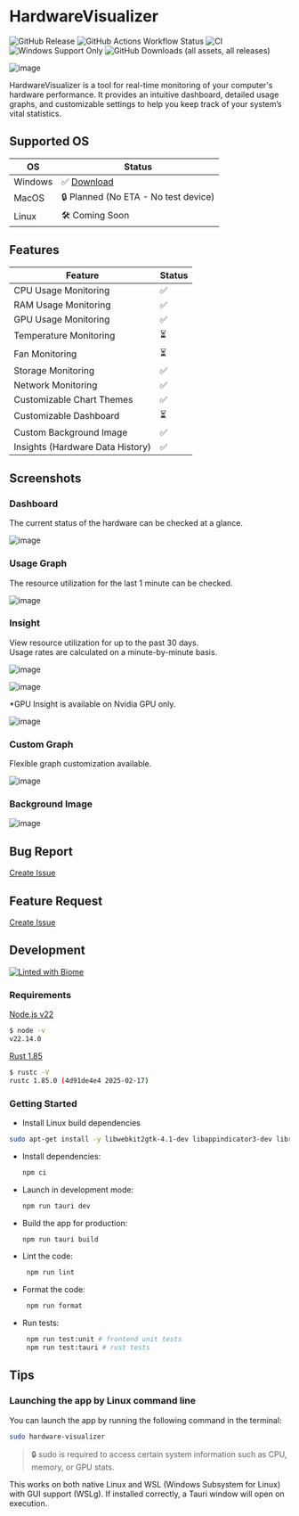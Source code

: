 # HardwareVisualizer

<p align="left">
  <img alt="GitHub Release" src="https://img.shields.io/github/v/release/shm11C3/HardwareVisualizer?&display_name=release">
  <img alt="GitHub Actions Workflow Status" src="https://img.shields.io/github/actions/workflow/status/shm11C3/HardwareVisualizer/test-build.yml">
  <img alt="CI" src="https://github.com/shm11C3/HardwareVisualizer/actions/workflows/ci.yml/badge.svg?branch=develop">
  <img alt="Windows Support Only" src="https://img.shields.io/badge/platform-Windows-blue?logo=windows">
  <img alt="GitHub Downloads (all assets, all releases)" src="https://img.shields.io/github/downloads/shm11C3/HardwareVisualizer/total">
</p>

![image](https://github.com/user-attachments/assets/c474a132-5768-4046-9703-766e74ee3e66)

HardwareVisualizer is a tool for real-time monitoring of your computer's hardware performance. It provides an intuitive dashboard, detailed usage graphs, and customizable settings to help you keep track of your system’s vital statistics.

## Supported OS

| OS      | Status                                                                       |
| ------- | ---------------------------------------------------------------------------- |
| Windows | ✅ [Download](https://github.com/shm11C3/HardwareVisualizer/releases/latest) |
| MacOS   | 🔒 Planned (No ETA - No test device)                                         |
| Linux   | 🛠️ Coming Soon                                                               |

## Features

| Feature                          | Status |
| -------------------------------- | ------ |
| CPU Usage Monitoring             | ✅     |
| RAM Usage Monitoring             | ✅     |
| GPU Usage Monitoring             | ✅     |
| Temperature Monitoring           | ⏳     |
| Fan Monitoring                   | ⏳     |
| Storage Monitoring               | ✅     |
| Network Monitoring               | ✅     |
| Customizable Chart Themes        | ✅     |
| Customizable Dashboard           | ⏳     |
| Custom Background Image          | ✅     |
| Insights (Hardware Data History) | ✅     |

## Screenshots

### Dashboard

The current status of the hardware can be checked at a glance.

![image](https://github.com/user-attachments/assets/afc91145-f4fd-4556-aca3-f24bd6c1be28)

### Usage Graph

The resource utilization for the last 1 minute can be checked.

![image](https://github.com/user-attachments/assets/ef3e1630-e567-47a1-a437-f9a3981dd587)

### Insight

View resource utilization for up to the past 30 days.  
Usage rates are calculated on a minute-by-minute basis.

![image](https://github.com/user-attachments/assets/dd849d54-37a0-4f00-bec8-9c7f994d49fa)

![image](https://github.com/user-attachments/assets/7c3f9ddd-37c1-45b1-9c3a-9f661817e797)

\*GPU Insight is available on Nvidia GPU only.

![image](https://github.com/user-attachments/assets/2d3d2045-ccc0-46ee-9a3a-6cde3e13981e)

### Custom Graph

Flexible graph customization available.

![image](https://github.com/user-attachments/assets/b6b2436b-c4c7-4252-9654-c5f2ca89e499)

### Background Image

![image](https://github.com/user-attachments/assets/6ab09e8a-ebef-449a-b73f-07ae44626e20)

## Bug Report

[Create Issue](https://github.com/shm11C3/HardwareVisualizer/issues/new?assignees=&labels=bug&projects=&template=bug_report.md&title=%5BBUG%5D)

## Feature Request

[Create Issue](https://github.com/shm11C3/HardwareVisualizer/issues/new?assignees=shm11C3&labels=enhancement&projects=&template=feature_request.md&title=%5BFeature+request%5D)

## Development

[![Linted with Biome](https://img.shields.io/badge/Linted_with-Biome-60a5fa?style=flat&logo=biome)](https://biomejs.dev)

### Requirements

[Node.js v22](https://nodejs.org/)

```bash
$ node -v
v22.14.0
```

[Rust 1.85](https://www.rust-lang.org/)

```bash
$ rustc -V
rustc 1.85.0 (4d91de4e4 2025-02-17)
```

### Getting Started

- Install Linux build dependencies

```bash
sudo apt-get install -y libwebkit2gtk-4.1-dev libappindicator3-dev librsvg2-dev patchelf
```

- Install dependencies:

  ```bash
  npm ci
  ```

- Launch in development mode:

  ```bash
  npm run tauri dev
  ```

- Build the app for production:

  ```bash
  npm run tauri build
  ```

- Lint the code:

  ```bash
   npm run lint
  ```

- Format the code:

  ```bash
   npm run format
  ```

- Run tests:

  ```bash
   npm run test:unit # frontend unit tests
   npm run test:tauri # rust tests
  ```

## Tips

### Launching the app by Linux command line

You can launch the app by running the following command in the terminal:

```bash
sudo hardware-visualizer
```

> 🔒 sudo is required to access certain system information such as CPU, memory, or GPU stats.

This works on both native Linux and WSL (Windows Subsystem for Linux) with GUI support (WSLg).
If installed correctly, a Tauri window will open on execution.

